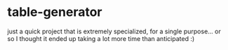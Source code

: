 # table-generator
just a quick project that is extremely specialized, for a single purpose...
or so I thought it ended up taking a lot more time than anticipated :)
